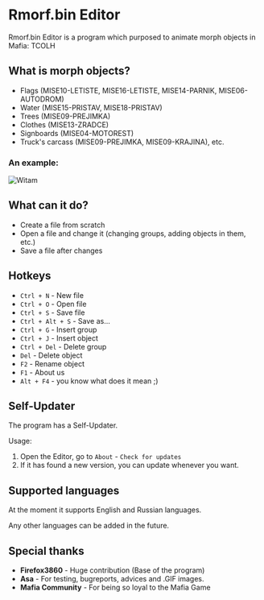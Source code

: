# Rmorf.bin Editor
Rmorf.bin Editor is a program which purposed to animate morph objects in Mafia: TCOLH

## What is morph objects?
* Flags (MISE10-LETISTE, MISE16-LETISTE, MISE14-PARNIK, MISE06-AUTODROM)
* Water (MISE15-PRISTAV, MISE18-PRISTAV)
* Trees (MISE09-PREJIMKA)
* Clothes (MISE13-ZRADCE)
* Signboards (MISE04-MOTOREST)
* Truck's carcass (MISE09-PREJIMKA, MISE09-KRAJINA), etc.

### An example:

![Witam](https://raw.githubusercontent.com/legion2809/RmorfBinEditorWPF/main/Gifs/AMflag1.gif)

## What can it do?
* Create a file from scratch
* Open a file and change it (changing groups, adding objects in them, etc.)
* Save a file after changes

## Hotkeys
* `Ctrl + N` - New file
* `Ctrl + O` - Open file
* `Ctrl + S` - Save file
* `Ctrl + Alt + S` - Save as...
* `Ctrl + G` - Insert group
* `Ctrl + J` - Insert object
* `Ctrl + Del` - Delete group
* `Del` - Delete object
* `F2` - Rename object
* `F1` - About us
* `Alt + F4` - you know what does it mean ;)

## Self-Updater
The program has a Self-Updater.

Usage: 
1. Open the Editor, go to `About` - `Check for updates`
2. If it has found a new version, you can update whenever you want.

## Supported languages

At the moment it supports English and Russian languages.

Any other languages can be added in the future.

## Special thanks
- **Firefox3860** - Huge contribution (Base of the program)
- **Asa** -  For testing, bugreports, advices and .GIF images.
- **Mafia Community** - For being so loyal to the Mafia Game
